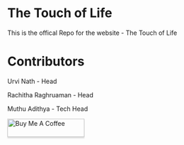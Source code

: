 The Touch of Life
====================
This is the offical Repo for the website - The Touch of Life

# Contributors
Urvi Nath - Head

Rachitha Raghruaman - Head

Muthu Adithya - Tech Head

<a href="https://www.buymeacoffee.com/muthuadithya" target="_blank"><img src="https://www.buymeacoffee.com/assets/img/custom_images/orange_img.png" alt="Buy Me A Coffee" style="height: 41px !important;width: 174px !important;box-shadow: 0px 3px 2px 0px rgba(190, 190, 190, 0.5) !important;-webkit-box-shadow: 0px 3px 2px 0px rgba(190, 190, 190, 0.5) !important;" ></a>

